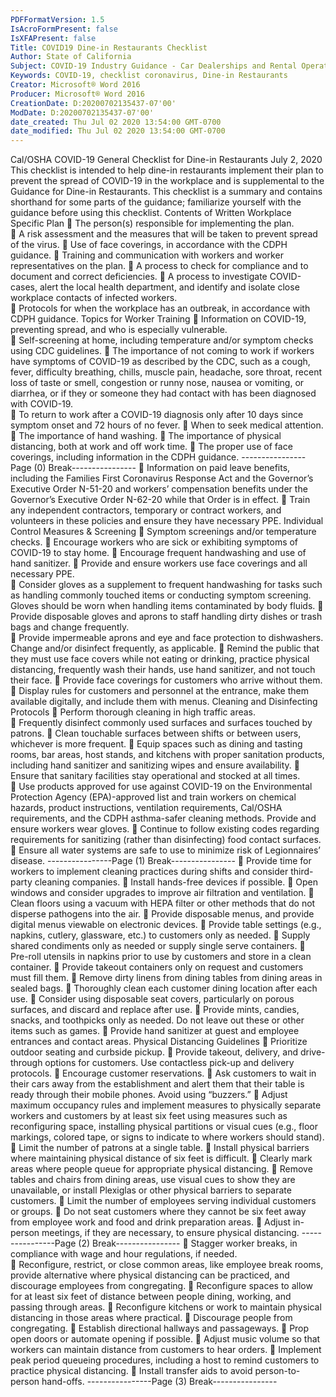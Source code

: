 ```yaml
---
PDFFormatVersion: 1.5
IsAcroFormPresent: false
IsXFAPresent: false
Title: COVID19 Dine-in Restaurants Checklist
Author: State of California
Subject: COVID-19 Industry Guidance - Car Dealerships and Rental Operators
Keywords: COVID-19, checklist coronavirus, Dine-in Restaurants
Creator: Microsoft® Word 2016
Producer: Microsoft® Word 2016
CreationDate: D:20200702135437-07'00'
ModDate: D:20200702135437-07'00'
date_created: Thu Jul 02 2020 13:54:00 GMT-0700
date_modified: Thu Jul 02 2020 13:54:00 GMT-0700
---
```

 
Cal/OSHA COVID-19 General Checklist 
for Dine-in Restaurants 
July 2, 2020 
This checklist is intended to help dine-in restaurants implement their plan to prevent the spread of 
COVID-19 in the workplace and is supplemental to the Guidance for Dine-in Restaurants. This 
checklist is a summary and contains shorthand for some parts of the guidance; familiarize 
yourself with the guidance before using this checklist. 
Contents of Written Workplace Specific Plan 
 The person(s) responsible for implementing the plan.  
 A risk assessment and the measures that will be taken to prevent spread of the 
virus. 
 Use of face coverings, in accordance with the CDPH guidance. 
 Training and communication with workers and worker representatives on the 
plan. 
 A process to check for compliance and to document and correct deficiencies. 
 A process to investigate COVID-cases, alert the local health department, and 
identify and isolate close workplace contacts of infected workers.  
 Protocols for when the workplace has an outbreak, in accordance with CDPH 
guidance. 
Topics for Worker Training 
 Information on COVID-19, preventing spread, and who is especially vulnerable.  
 Self-screening at home, including temperature and/or symptom checks using 
CDC guidelines. 
 The importance of not coming to work if workers have symptoms of COVID-19 as 
described by the CDC, such as a cough, fever, difficulty breathing, chills, muscle 
pain, headache, sore throat, recent loss of taste or smell, congestion or runny 
nose, nausea or vomiting, or diarrhea, or if they or someone they had contact 
with has been diagnosed with COVID-19.  
 To return to work after a COVID-19 diagnosis only after 10 days since symptom 
onset and 72 hours of no fever. 
 When to seek medical attention. 
 The importance of hand washing. 
 The importance of physical distancing, both at work and off work time. 
 The proper use of face coverings, including information in the CDPH guidance. 
----------------Page (0) Break----------------
 Information on paid leave benefits, including the Families First Coronavirus 
Response Act and the Governor’s Executive Order N-51-20 and workers’ 
compensation benefits under the Governor’s Executive Order N-62-20 while that 
Order is in effect. 
 Train any independent contractors, temporary or contract workers, and 
volunteers in these policies and ensure they have necessary PPE. 
Individual Control Measures & Screening 
 Symptom screenings and/or temperature checks. 
 Encourage workers who are sick or exhibiting symptoms of COVID-19 to stay 
home. 
 Encourage frequent handwashing and use of hand sanitizer. 
 Provide and ensure workers use face coverings and all necessary PPE.  
 Consider gloves as a supplement to frequent handwashing for tasks such as 
handling commonly touched items or conducting symptom screening. Gloves 
should be worn when handling items contaminated by body fluids. 
 Provide disposable gloves and aprons to staff handling dirty dishes or trash bags 
and change frequently.  
 Provide impermeable aprons and eye and face protection to dishwashers. 
Change and/or disinfect frequently, as applicable. 
 Remind the public that they must use face covers while not eating or drinking, 
practice physical distancing, frequently wash their hands, use hand sanitizer, and 
not touch their face. 
 Provide face coverings for customers who arrive without them. 
 Display rules for customers and personnel at the entrance, make them available 
digitally, and include them with menus. 
Cleaning and Disinfecting Protocols 
 Perform thorough cleaning in high traffic areas.  
 Frequently disinfect commonly used surfaces and surfaces touched by patrons. 
 Clean touchable surfaces between shifts or between users, whichever is more 
frequent. 
 Equip spaces such as dining and tasting rooms, bar areas, host stands, and 
kitchens with proper sanitation products, including hand sanitizer and sanitizing 
wipes and ensure availability. 
 Ensure that sanitary facilities stay operational and stocked at all times.  
 Use products approved for use against COVID-19 on the Environmental Protection 
Agency (EPA)-approved list and train workers on chemical hazards, product 
instructions, ventilation requirements, Cal/OSHA requirements, and the CDPH 
asthma-safer cleaning methods. Provide and ensure workers wear gloves. 
 Continue to follow existing codes regarding requirements for sanitizing (rather 
than disinfecting) food contact surfaces. 
 Ensure all water systems are safe to use to minimize risk of Legionnaires’ disease. 
----------------Page (1) Break----------------
 Provide time for workers to implement cleaning practices during shifts and 
consider third-party cleaning companies. 
 Install hands-free devices if possible. 
 Open windows and consider upgrades to improve air filtration and ventilation. 
 Clean floors using a vacuum with HEPA filter or other methods that do not 
disperse pathogens into the air. 
 Provide disposable menus, and provide digital menus viewable on electronic 
devices. 
 Provide table settings (e.g., napkins, cutlery, glassware, etc.) to customers only as 
needed. 
 Supply shared condiments only as needed or supply single serve containers. 
 Pre-roll utensils in napkins prior to use by customers and store in a clean container. 
 Provide takeout containers only on request and customers must fill them. 
 Remove dirty linens from dining tables from dining areas in sealed bags. 
 Thoroughly clean each customer dining location after each use. 
 Consider using disposable seat covers, particularly on porous surfaces, and 
discard and replace after use. 
 Provide mints, candies, snacks, and toothpicks only as needed. Do not leave out 
these or other items such as games. 
 Provide hand sanitizer at guest and employee entrances and contact areas. 
Physical Distancing Guidelines 
 Prioritize outdoor seating and curbside pickup. 
 Provide takeout, delivery, and drive-through options for customers. Use 
contactless pick-up and delivery protocols. 
 Encourage customer reservations. 
 Ask customers to wait in their cars away from the establishment and alert them 
that their table is ready through their mobile phones. Avoid using “buzzers.” 
 Adjust maximum occupancy rules and implement measures to physically 
separate workers and customers by at least six feet using measures such as 
reconfiguring space, installing physical partitions or visual cues (e.g., floor 
markings, colored tape, or signs to indicate to where workers should stand). 
 Limit the number of patrons at a single table. 
 Install physical barriers where maintaining physical distance of six feet is difficult. 
 Clearly mark areas where people queue for appropriate physical distancing. 
 Remove tables and chairs from dining areas, use visual cues to show they are 
unavailable, or install Plexiglas or other physical barriers to separate customers. 
 Limit the number of employees serving individual customers or groups. 
 Do not seat customers where they cannot be six feet away from employee work 
and food and drink preparation areas. 
 Adjust in-person meetings, if they are necessary, to ensure physical distancing. 
----------------Page (2) Break----------------
 Stagger worker breaks, in compliance with wage and hour regulations, if needed.  
 Reconfigure, restrict, or close common areas, like employee break rooms, provide 
alternative where physical distancing can be practiced, and discourage 
employees from congregating. 
 Reconfigure spaces to allow for at least six feet of distance between people 
dining, working, and passing through areas. 
 Reconfigure kitchens or work to maintain physical distancing in those areas where 
practical. 
 Discourage people from congregating. 
 Establish directional hallways and passageways. 
 Prop open doors or automate opening if possible. 
 Adjust music volume so that workers can maintain distance from customers to 
hear orders. 
 Implement peak period queueing procedures, including a host to remind 
customers to practice physical distancing. 
 Install transfer aids to avoid person-to-person hand-offs. 
----------------Page (3) Break----------------
